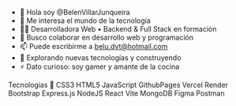 - 👋 Hola soy @BelenVillarJunqueira
- 👀 Me interesa el mundo de la tecnología
- 👩‍💻 Desarrolladora Web • Backend & Full Stack en formación
- 💞️ Busco colaborar en desarrollo web y programación
- 📫 Puede escribirme a belu.dvt@hotmail.com
- 🚀 Explorando nuevas tecnologías y construyendo
- ⚡ Dato curioso: soy gamer y amante de la cocina 



Tecnologias 🚀
CSS3 HTML5 JavaScript GithubPages  Vercel Render Bootstrap Express.js NodeJS React Vite MongoDB Figma Postman
